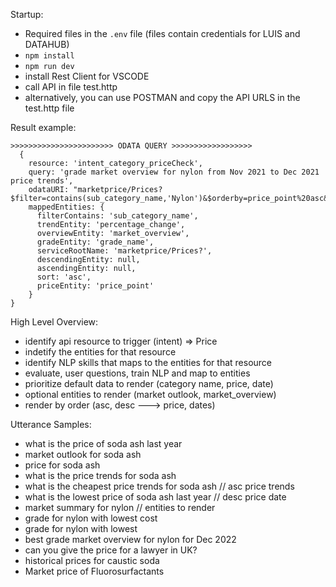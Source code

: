 
Startup:
- Required files in the `.env` file (files contain credentials for LUIS and DATAHUB)
- `npm install`
- `npm run dev`
- install Rest Client for VSCODE
- call API in file test.http
- alternatively, you can use POSTMAN and copy the API URLS in the test.http file

Result example: 

```
>>>>>>>>>>>>>>>>>>>>>>> ODATA QUERY >>>>>>>>>>>>>>>>>> 
  {
    resource: 'intent_category_priceCheck',
    query: 'grade market overview for nylon from Nov 2021 to Dec 2021 price trends',
    odataURI: "marketprice/Prices?$filter=contains(sub_category_name,'Nylon')&$orderby=price_point%20asc&%24format=JSON&%24top=10&%24skip=0&%24count=true",
    mappedEntities: {
      filterContains: 'sub_category_name',
      trendEntity: 'percentage_change',
      overviewEntity: 'market_overview',
      gradeEntity: 'grade_name',
      serviceRootName: 'marketprice/Prices?',
      descendingEntity: null,
      ascendingEntity: null,
      sort: 'asc',
      priceEntity: 'price_point'
    }
}

```

High Level Overview: 
- identify api resource to trigger (intent) => Price
- indetify the entities for that resource
- identify NLP skills that maps to the entities for that resource
- evaluate, user questions, train NLP and map to entities
- prioritize default data to render (category name, price, date)
- optional entities to render (market outlook, market_overview)
- render by order (asc, desc ---> price, dates) 


Utterance Samples: 
- what is the price of soda ash last year
- market outlook for soda ash
- price for soda ash
- what is the price trends for soda ash
- what is the cheapest price trends for soda ash // asc price trends
- what is the lowest price of soda ash last year // desc price date
- market summary for nylon // entities to render
- grade for nylon with lowest cost
- grade for nylon with lowest
- best grade market overview for nylon for Dec 2022
- can you give the price for a lawyer in UK?
- historical prices for caustic soda
- Market price of Fluorosurfactants